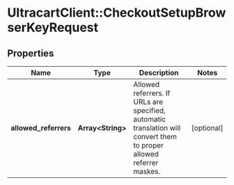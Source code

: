 # UltracartClient::CheckoutSetupBrowserKeyRequest

## Properties
Name | Type | Description | Notes
------------ | ------------- | ------------- | -------------
**allowed_referrers** | **Array&lt;String&gt;** | Allowed referrers.  If URLs are specified, automatic translation will convert them to proper allowed referrer maskes. | [optional] 


